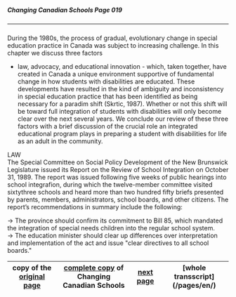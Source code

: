 ##### Changing Canadian Schools Page 019
***
### 
During the 1980s, the process of gradual, evolutionary
change in special education practice in Canada was subject to
increasing challenge. In this chapter we discuss three factors
- law, advocacy, and educational innovation - which, taken
together, have created in Canada a unique environment supportive
of fundamental change in how students with disabilities are
educated. These developments have resulted in the kind of
ambiguity and inconsistency in special education practice that
has been identified as being necessary for a paradim shift 
(Skrtic, 1987). Whether or not this shift will be toward full
integration of students with disabilities will only become clear
over the next several years. We conclude our review of these
three factors with a brief discussion of the crucial role an
integrated educational program plays in preparing a student
with disabilities for life as an adult in the community.  

LAW  
The Special Committee on Social Policy Development of the New
Brunswick Legislature issued its Report on the Review of School
Integration on October 31, 1989. The report was issued following
five weeks of public hearings into school integrafion, during which
the twelve-member committee visited sixtythree schools and heard
more than two hundred fifty briefs presented by parents, members,
administrators, school boards, and other citizens.
The report’s recommendations in summary include the following:  

-> The province should confirm its commitment to Bill 85,
which mandated the integration of special needs children
into the regular school system.  
-> The education minister should clear up differences over
interpretation and implementation of the act and issue
"clear directives to all school boards."

copy of the [original page](/copies-from-original/CCS019.png)|[complete copy](/copies-from-original/BestCopy_Changing_Canadian_Schools_Perspectives_on_Disability_and_Inclusion.pdf) of Changing Canadian Schools|[next page](Changing_Canadian_Schools-020) |[whole transscript] (/pages/en/)
---|---|---|---
